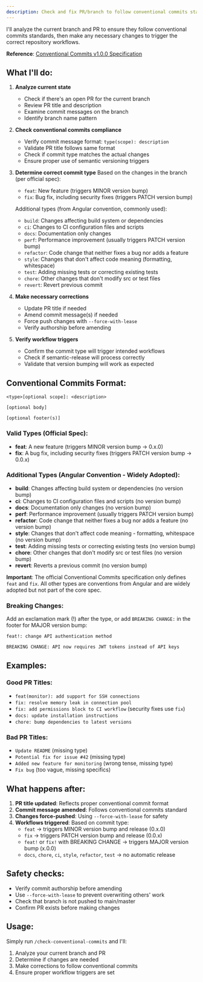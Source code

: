 ```yaml
---
description: Check and fix PR/branch to follow conventional commits standards
---
```


I'll analyze the current branch and PR to ensure they follow conventional commits standards, then make any necessary changes to trigger the correct repository workflows.

**Reference**: [Conventional Commits v1.0.0 Specification](https://www.conventionalcommits.org/en/v1.0.0/)

## What I'll do:

1. **Analyze current state**
   - Check if there's an open PR for the current branch
   - Review PR title and description
   - Examine commit messages on the branch
   - Identify branch name pattern

2. **Check conventional commits compliance**
   - Verify commit message format: `type(scope): description`
   - Validate PR title follows same format
   - Check if commit type matches the actual changes
   - Ensure proper use of semantic versioning triggers

3. **Determine correct commit type**
   Based on the changes in the branch (per official spec):
   - `feat`: New feature (triggers MINOR version bump)
   - `fix`: Bug fix, including security fixes (triggers PATCH version bump)

   Additional types (from Angular convention, commonly used):
   - `build`: Changes affecting build system or dependencies
   - `ci`: Changes to CI configuration files and scripts
   - `docs`: Documentation only changes
   - `perf`: Performance improvement (usually triggers PATCH version bump)
   - `refactor`: Code change that neither fixes a bug nor adds a feature
   - `style`: Changes that don't affect code meaning (formatting, whitespace)
   - `test`: Adding missing tests or correcting existing tests
   - `chore`: Other changes that don't modify src or test files
   - `revert`: Revert previous commit

4. **Make necessary corrections**
   - Update PR title if needed
   - Amend commit message(s) if needed
   - Force push changes with `--force-with-lease`
   - Verify authorship before amending

5. **Verify workflow triggers**
   - Confirm the commit type will trigger intended workflows
   - Check if semantic-release will process correctly
   - Validate that version bumping will work as expected

## Conventional Commits Format:

```
<type>[optional scope]: <description>

[optional body]

[optional footer(s)]
```

### Valid Types (Official Spec):
- **feat**: A new feature (triggers MINOR version bump → 0.x.0)
- **fix**: A bug fix, including security fixes (triggers PATCH version bump → 0.0.x)

### Additional Types (Angular Convention - Widely Adopted):
- **build**: Changes affecting build system or dependencies (no version bump)
- **ci**: Changes to CI configuration files and scripts (no version bump)
- **docs**: Documentation only changes (no version bump)
- **perf**: Performance improvement (usually triggers PATCH version bump)
- **refactor**: Code change that neither fixes a bug nor adds a feature (no version bump)
- **style**: Changes that don't affect code meaning - formatting, whitespace (no version bump)
- **test**: Adding missing tests or correcting existing tests (no version bump)
- **chore**: Other changes that don't modify src or test files (no version bump)
- **revert**: Reverts a previous commit (no version bump)

**Important**: The official Conventional Commits specification only defines `feat` and `fix`. All other types are conventions from Angular and are widely adopted but not part of the core spec.

### Breaking Changes:
Add an exclamation mark (!) after the type, or add `BREAKING CHANGE:` in the footer for MAJOR version bump:
```
feat!: change API authentication method

BREAKING CHANGE: API now requires JWT tokens instead of API keys
```

## Examples:

### Good PR Titles:
- `feat(monitor): add support for SSH connections`
- `fix: resolve memory leak in connection pool`
- `fix: add permissions block to CI workflow` (security fixes use `fix`)
- `docs: update installation instructions`
- `chore: bump dependencies to latest versions`

### Bad PR Titles:
- `Update README` (missing type)
- `Potential fix for issue #42` (missing type)
- `Added new feature for monitoring` (wrong tense, missing type)
- `Fix bug` (too vague, missing specifics)

## What happens after:

1. **PR title updated**: Reflects proper conventional commit format
2. **Commit message amended**: Follows conventional commits standard
3. **Changes force-pushed**: Using `--force-with-lease` for safety
4. **Workflows triggered**: Based on commit type:
   - `feat` → triggers MINOR version bump and release (0.x.0)
   - `fix` → triggers PATCH version bump and release (0.0.x)
   - `feat!` or `fix!` with BREAKING CHANGE → triggers MAJOR version bump (x.0.0)
   - `docs`, `chore`, `ci`, `style`, `refactor`, `test` → no automatic release

## Safety checks:

- Verify commit authorship before amending
- Use `--force-with-lease` to prevent overwriting others' work
- Check that branch is not pushed to main/master
- Confirm PR exists before making changes

## Usage:

Simply run `/check-conventional-commits` and I'll:
1. Analyze your current branch and PR
2. Determine if changes are needed
3. Make corrections to follow conventional commits
4. Ensure proper workflow triggers are set
